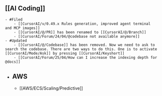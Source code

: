 ## [[AI Coding]]
	- #Filed
		- [[CursorAI/v/0.49.x Rules generation, improved agent terminal and MCP images]]
		- [[CursorAI/@/PR]] has been renamed to [[CursorAI/@/Branch]]
		- [[CursorAI/Forum/24/04/@codebase not available anymore]]
	- #Updated
		- [[CursorAI/@/Codebase]] has been removed. Now we need to ask to search the codebase. There are two ways to do this. One is to activate [[CursorAI/Mode/Ask]] by pressing [[CursorAI/Keyshort]]
		- [[CursorAI/Forum/25/04/How can I increase the indexing depth for @docs]]
- ## AWS
	- [[AWS/ECS/Scaling/Predictive]]